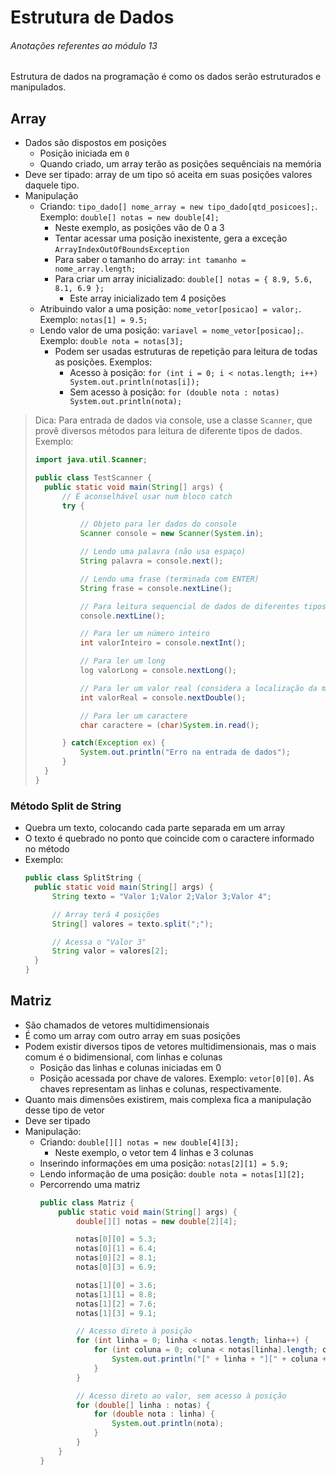 # Estrutura de Dados

###### Anotações referentes ao módulo 13

Estrutura de dados na programação é como os dados serão estruturados e manipulados.

## Array

- Dados são dispostos em posições
  - Posição iniciada em `0`
  - Quando criado, um array terão as posições sequênciais na memória
- Deve ser tipado: array de um tipo só aceita em suas posições valores daquele tipo.
- Manipulação
  - Criando: `tipo_dado[] nome_array = new tipo_dado[qtd_posicoes];`. Exemplo: `double[] notas = new double[4];`
    - Neste exemplo, as posições vão de 0 a 3
    - Tentar acessar uma posição inexistente, gera a exceção `ArrayIndexOutOfBoundsException`
    - Para saber o tamanho do array: `int tamanho = nome_array.length;`
    - Para criar um array inicializado: `double[] notas = { 8.9, 5.6, 8.1, 6.9 };`
      - Este array inicializado tem 4 posições
  - Atribuindo valor a uma posição: `nome_vetor[posicao] = valor;`. Exemplo: `notas[1] = 9.5;`
  - Lendo valor de uma posição: `variavel = nome_vetor[posicao];`. Exemplo: `double nota = notas[3];`
    - Podem ser usadas estruturas de repetição para leitura de todas as posições. Exemplos:
      - Acesso à posição: `for (int i = 0; i < notas.length; i++) System.out.println(notas[i]);`
      - Sem acesso à posição: `for (double nota : notas) System.out.println(nota);`

> Dica: Para entrada de dados via console, use a classe `Scanner`, que provê diversos métodos para leitura de diferente tipos de dados. Exemplo:
> 
> ~~~java
> import java.util.Scanner;
> 
> public class TestScanner {
>   public static void main(String[] args) {
>       // É aconselhável usar num bloco catch
>       try {
>           
>           // Objeto para ler dados do console
>           Scanner console = new Scanner(System.in);
> 
>           // Lendo uma palavra (não usa espaço)
>           String palavra = console.next();
> 
>           // Lendo uma frase (terminada com ENTER)
>           String frase = console.nextLine();
> 
>           // Para leitura sequencial de dados de diferentes tipos, esvazie o buffer de memória
>           console.nextLine();
> 
>           // Para ler um número inteiro
>           int valorInteiro = console.nextInt();
> 
>           // Para ler um long
>           log valorLong = console.nextLong();
> 
>           // Para ler um valor real (considera a localização da máquina)
>           int valorReal = console.nextDouble();
> 
>           // Para ler um caractere
>           char caractere = (char)System.in.read();
> 
>       } catch(Exception ex) {
>           System.out.println("Erro na entrada de dados");
>       }
>   }
> }
> ~~~

### Método Split de String

- Quebra um texto, colocando cada parte separada em um array
- O texto é quebrado no ponto que coincide com o caractere informado no método
- Exemplo:
  ~~~java
  public class SplitString {
    public static void main(String[] args) {
        String texto = "Valor 1;Valor 2;Valor 3;Valor 4";
  
        // Array terá 4 posições
        String[] valores = texto.split(";");
  
        // Acessa o "Valor 3"
        String valor = valores[2]; 
    }
  }
  ~~~

## Matriz

- São chamados de vetores multidimensionais
- É como um array com outro array em suas posições
- Podem existir diversos tipos de vetores multidimensionais, mas o mais comum é o bidimensional, com linhas e colunas
  - Posição das linhas e colunas iniciadas em 0
  - Posição acessada por chave de valores. Exemplo: `vetor[0][0]`. As chaves representam as linhas e colunas, respectivamente.
- Quanto mais dimensões existirem, mais complexa fica a manipulação desse tipo de vetor
- Deve ser tipado
- Manipulação:
  - Criando: `double[][] notas = new double[4][3];`
    - Neste exemplo, o vetor tem 4 linhas e 3 colunas
  - Inserindo informações em uma posição: `notas[2][1] = 5.9;`
  - Lendo informação de uma posição: `double nota = notas[1][2];`
  - Percorrendo uma matriz
    ~~~java
    public class Matriz {
        public static void main(String[] args) {
            double[][] notas = new double[2][4];
    
            notas[0][0] = 5.3;
            notas[0][1] = 6.4;
            notas[0][2] = 8.1;
            notas[0][3] = 6.9;
    
            notas[1][0] = 3.6;
            notas[1][1] = 8.8;
            notas[1][2] = 7.6;
            notas[1][3] = 9.1;
    
            // Acesso direto à posição
            for (int linha = 0; linha < notas.length; linha++) {
                for (int coluna = 0; coluna < notas[linha].length; coluna++) {
                    System.out.println("[" + linha + "][" + coluna + "] = " + notas[linha][coluna]);
                }
            }
    
            // Acesso direto ao valor, sem acesso à posição
            for (double[] linha : notas) {
                for (double nota : linha) {
                    System.out.println(nota);
                }
            }
        }
    }
    ~~~